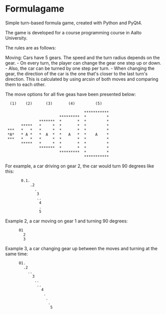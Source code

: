 Formulagame
===========

Simple turn-based formula game, created with Python and PyQt4.

The game is developed for a course programming course in Aalto University.

The rules are as follows:

Moving: 
  Cars have 5 gears. The speed and the turn radius depends on the gear.
    - On every turn, the player can change the gear one step up or down.
    - Also, the car can be turned by one step per turn.
    - When changing the gear, the direction of the car is the one that's closer
    to the last turn's direction. This is calculated by using arcsin of both moves
    and comparing them to each other.

  The move options for all five geas have been presented below:

      (1)    (2)      (3)       (4)         (5)

                                       ***********
                            *********  *         *
                   *******  *       *  *         *
           *****   *     *  *       *  *         *
     ***   *   *   *     *  *       *  *         *
     *A*   * A *   *  A  *  *   A   *  *    A    *
     ***   *   *   *     *  *       *  *         *
           *****   *     *  *       *  *         *
                   *******  *       *  *         *
                            *********  *         *
                                       ***********

  For example, a car driving on gear 2, the car would turn 90 degrees like this:

           0.1.         
               .2   
                 .    
                  3
                  ..
                   4
                   .
                   5

  Example 2, a car moving on gear 1 and turning 90 degrees:

          01         
            2   
            3   

  Example 3, a car changing gear up between the moves and turning at the same time:

          01.
            .2
              ..
                3
                 ..           
                  ..
                    4
                     .
                      .
                       .
                        5
